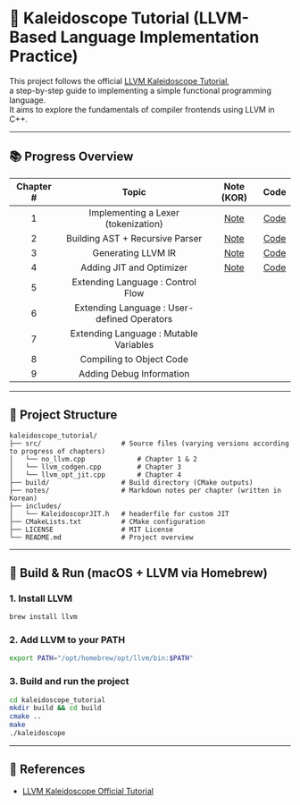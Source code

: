 
# 🔧 Kaleidoscope Tutorial (LLVM-Based Language Implementation Practice)

This project follows the official [LLVM Kaleidoscope Tutorial](https://llvm.org/docs/tutorial/),  
a step-by-step guide to implementing a simple functional programming language.  
It aims to explore the fundamentals of compiler frontends using LLVM in C++.

---

## 📚 Progress Overview

| Chapter # | Topic | Note (KOR) | Code |
|:--------:|:-------:|:--------:|:--------:|
| 1 | Implementing a Lexer (tokenization) | [Note](notes/chapter1.md) | [Code](src/no_llvm.cpp)
| 2 | Building AST + Recursive Parser | [Note](notes/chapter2.md) | [Code](src/no_llvm.cpp)
| 3 | Generating LLVM IR | [Note](notes/chapter3.md) | [Code](src/llvm_codegen.cpp)
| 4 | Adding JIT and Optimizer | [Note](notes/chatper4.md) | [Code](src/llvm_opt_jit.cpp) |
| 5 | Extending Language : Control Flow| | |
| 6 | Extending Language : User-defined Operators | | |
| 7 | Extending Language : Mutable Variables | | |
| 8 | Compiling to Object Code | | |
| 9 | Adding Debug Information | | |
---

## 📁 Project Structure

```
kaleidoscope_tutorial/
├── src/                    # Source files (varying versions according to progress of chapters)
│   └── no_llvm.cpp             # Chapter 1 & 2
│   └── llvm_codgen.cpp         # Chapter 3
│   └── llvm_opt_jit.cpp        # Chapter 4
├── build/                  # Build directory (CMake outputs)
├── notes/                  # Markdown notes per chapter (written in Korean)
├── includes/
│   └── KaleidoscoprJIT.h   # headerfile for custom JIT
├── CMakeLists.txt          # CMake configuration
├── LICENSE                 # MIT License
└── README.md               # Project overview
```

---

## 🚀 Build & Run (macOS + LLVM via Homebrew)

### 1. Install LLVM

```bash
brew install llvm
```

### 2. Add LLVM to your PATH

```bash
export PATH="/opt/homebrew/opt/llvm/bin:$PATH"
```

### 3. Build and run the project

```bash
cd kaleidoscope_tutorial
mkdir build && cd build
cmake ..
make
./kaleidoscope
```

---

## 📄 References

- [LLVM Kaleidoscope Official Tutorial](https://llvm.org/docs/tutorial/)
